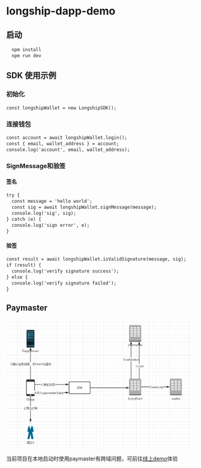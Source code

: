 # longship-dapp-demo

## 启动

```
  npm install
  npm run dev
```

## SDK 使用示例

### 初始化
```
const longshipWallet = new LongshipSDK();
```

### 连接钱包
```
const account = await longshipWallet.login();
const { email, wallet_address } = account;
console.log('account', email, wallet_address);
```

### SignMessage和验签

#### 签名
```
try {
  const message = 'hello world';
  const sig = await longshipWallet.signMessage(message);
  console.log('sig', sig);
} catch (e) {
  console.log('sign error', e);
}
```
#### 验签
```
const result = await longshipWallet.isValidSignature(message, sig);
if (result) {
  console.log('verify signature success');
} else {
  console.log('verify signature failed');
}
```

## Paymaster
![流程图](./paymaster.png)

当前项目在本地启动时使用paymaster有跨域问题，可前往[线上demo](https://wallet-demo.blockservice.io/dapp-demo)体验
